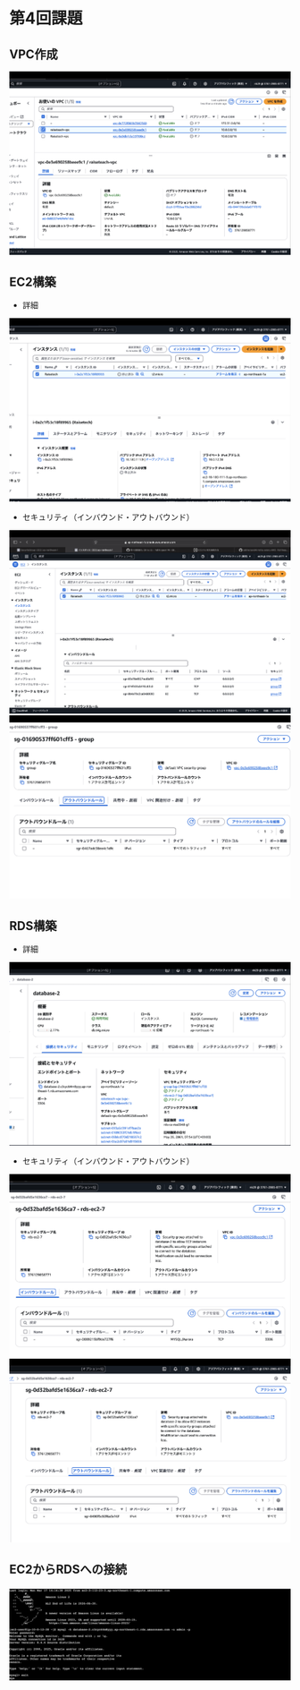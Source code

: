 # 第4回課題


## VPC作成

![vpc](vpc.image1.png)

## EC2構築

* 詳細

![EC2](EC2.image2.png)

* セキュリティ（インバウンド・アウトバウンド）

![EC2](EC2.image3.png)
![EC2](EC2.image4.png)

## RDS構築

* 詳細

![RDS](RDS.image5.png)

* セキュリティ（インバウンド・アウトバウンド）

![RDS](RDS.image6.png)
![RDS](RDS.image7.png)

## EC2からRDSへの接続

![EC2~RDS](EC2~RDS.image8.png)




